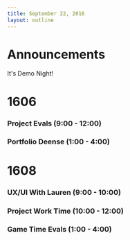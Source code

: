 ```yaml
---
title: September 22, 2016
layout: outline
---
```

# Announcements
It's Demo Night!

# 1606

### Project Evals (9:00 - 12:00)

### Portfolio Deense (1:00 - 4:00)

# 1608

### UX/UI With Lauren (9:00 - 10:00)

### Project Work Time (10:00 - 12:00)

### Game Time Evals (1:00 - 4:00)
